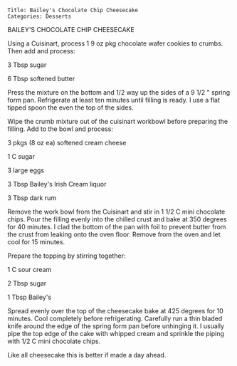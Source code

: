~~~ recipe-info
Title: Bailey's Chocolate Chip Cheesecake
Categories: Desserts
~~~

BAILEY'S CHOCOLATE CHIP CHEESECAKE

Using a Cuisinart, process 1  9 oz pkg chocolate wafer cookies to crumbs.  Then add and process:

3 Tbsp sugar

6 Tbsp softened butter

Press the mixture on the bottom and 1/2 way up the sides of a 9 1/2 " spring form pan.  Refrigerate
at least ten minutes until filling is ready.  I use a flat tipped spoon the even the top of the
sides.

Wipe the crumb mixture out of the cuisinart workbowl before preparing the filling.  Add to the bowl
and process:

3 pkgs (8 oz ea) softened cream cheese

1 C sugar

3 large eggs

3 Tbsp Bailey's Irish Cream liquor

3 Tbsp dark rum

Remove the work bowl from the Cuisinart and stir in 1 1/2 C mini chocolate chips.  Pour the filling
evenly into the chilled crust and bake at 350 degrees for 40 minutes.  I clad the bottom of the pan
with foil to prevent butter from the crust from leaking onto the oven floor.  Remove from the oven
and let cool for 15 minutes.

Prepare the topping by stirring together:

1 C sour cream

2 Tbsp sugar

1 Tbsp Bailey's

Spread evenly over the top of the cheesecake bake at 425 degrees for 10 minutes.  Cool completely
before refrigerating.  Carefully run a thin bladed knife around the edge of the spring form pan
before unhinging it.  I usually pipe the top edge of the cake with whipped cream and sprinkle the
piping with 1/2 C mini chocolate chips.

Like all cheesecake this is better if made a day ahead.
